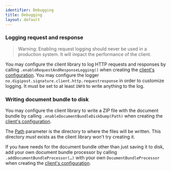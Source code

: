 ```yaml
---
identifier: Debugging
title: Debugging
layout: default
---
```



<h3 id="loggingrequestflow">Logging request and response</h3>

> Warning: Enabling request logging should never be used in a production system. It will impact the performance of the client.	

You may configure the client library to log HTTP requests and responses by calling `.enableRequestAndResponseLogging()` when creating the [client's configuration](#uc01). You may configure the logger `no.digipost.signature.client.http.requestresponse` in order to customize logging. It must be set to at least `INFO` to write anything to the log.


<h3 id="loggingdocumentbundle">Writing document bundle to disk</h3>

You may configure the client library to write a ZIP file with the document bundle by calling `.enableDocumentBundleDiskDump(Path)` when creating the [client's configuration](#uc01).

The [Path](https://docs.oracle.com/javase/7/docs/api/java/nio/file/Path.html) parameter is the directory to where the files will be written. This directory *must* exists as the client library won't try creating it.

If you have needs for the document bundle other than just saving it to disk, add your own document bundle processor by calling `.addDocumentBundleProcessor(…)` with your own `DocumentBundleProcessor` when creating the [client's configuration](#uc01).



